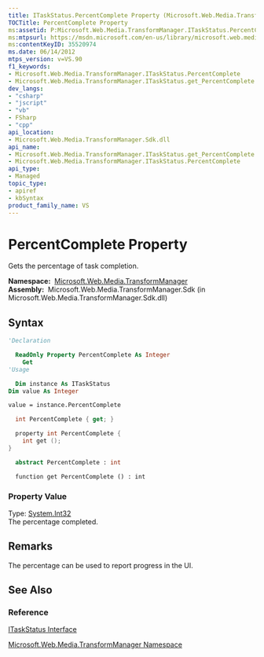 ```yaml
---
title: ITaskStatus.PercentComplete Property (Microsoft.Web.Media.TransformManager)
TOCTitle: PercentComplete Property
ms:assetid: P:Microsoft.Web.Media.TransformManager.ITaskStatus.PercentComplete
ms:mtpsurl: https://msdn.microsoft.com/en-us/library/microsoft.web.media.transformmanager.itaskstatus.percentcomplete(v=VS.90)
ms:contentKeyID: 35520974
ms.date: 06/14/2012
mtps_version: v=VS.90
f1_keywords:
- Microsoft.Web.Media.TransformManager.ITaskStatus.PercentComplete
- Microsoft.Web.Media.TransformManager.ITaskStatus.get_PercentComplete
dev_langs:
- "csharp"
- "jscript"
- "vb"
- FSharp
- "cpp"
api_location:
- Microsoft.Web.Media.TransformManager.Sdk.dll
api_name:
- Microsoft.Web.Media.TransformManager.ITaskStatus.get_PercentComplete
- Microsoft.Web.Media.TransformManager.ITaskStatus.PercentComplete
api_type:
- Managed
topic_type:
- apiref
- kbSyntax
product_family_name: VS
---
```


# PercentComplete Property

Gets the percentage of task completion.

**Namespace:**  [Microsoft.Web.Media.TransformManager](microsoft-web-media-transformmanager-namespace.md)  
**Assembly:**  Microsoft.Web.Media.TransformManager.Sdk (in Microsoft.Web.Media.TransformManager.Sdk.dll)

## Syntax

```vb
'Declaration

  ReadOnly Property PercentComplete As Integer
    Get
'Usage

  Dim instance As ITaskStatus
Dim value As Integer

value = instance.PercentComplete
```

```csharp
  int PercentComplete { get; }
```

```cpp
  property int PercentComplete {
    int get ();
}
```

``` fsharp
  abstract PercentComplete : int
```

```jscript
  function get PercentComplete () : int
```

### Property Value

Type: [System.Int32](https://msdn.microsoft.com/library/td2s409d)  
The percentage completed.  

## Remarks

The percentage can be used to report progress in the UI.

## See Also

### Reference

[ITaskStatus Interface](itaskstatus-interface-microsoft-web-media-transformmanager.md)

[Microsoft.Web.Media.TransformManager Namespace](microsoft-web-media-transformmanager-namespace.md)

